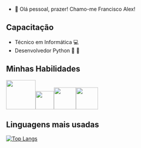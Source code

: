 
- 👋 Olá pessoal, prazer! Chamo-me Francisco Alex!

## Capacitação
- Técnico em Informática :computer:
- Desenvolvedor Python :snake: :green_heart:

## Minhas Habilidades
<img src="https://miro.medium.com/max/700/1*Q5EUk28Xc3iCDoMSkrd1_w.png" width="80"><img 
src="http://peteletrica.uff.br/wp-content/uploads/sites/509/2021/09/Python-logo-notext.svg_-300x300.png" width="50"><img 
src="https://cdn.icon-icons.com/icons2/2108/PNG/512/git_icon_130933.png" width="60"><img src="https://pbs.twimg.com/profile_images/1414990564408262661/r6YemvF9_400x400.jpg" width="60">

## Linguagens mais usadas
[![Top Langs](https://github-readme-stats.vercel.app/api/top-langs/?username=FranciscoAlexAQ)](https://github.com/anuraghazra/github-readme-stats)
